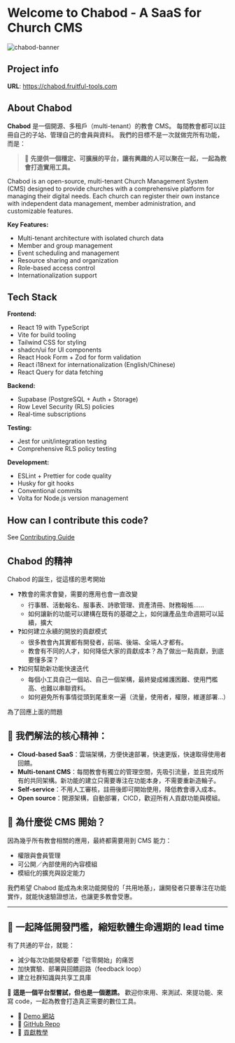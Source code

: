 # Welcome to Chabod - A SaaS for Church CMS

![chabod-banner](/public/static/images/twitter-card.png)

## Project info

**URL**: https://chabod.fruitful-tools.com

## About Chabod

**Chabod** 是一個開源、多租戶（multi-tenant）的教會 CMS。
每間教會都可以註冊自己的子站、管理自己的會員與資料。
我們的目標不是一次就做完所有功能，而是：

> 🌱 **先提供一個穩定、可擴展的平台，讓有興趣的人可以聚在一起，一起為教會打造實用工具。**

Chabod is an open-source, multi-tenant Church Management System (CMS) designed to provide churches with a comprehensive platform for managing their digital needs. Each church can register their own instance with independent data management, member administration, and customizable features.

**Key Features:**

- Multi-tenant architecture with isolated church data
- Member and group management
- Event scheduling and management
- Resource sharing and organization
- Role-based access control
- Internationalization support

## Tech Stack

**Frontend:**

- React 19 with TypeScript
- Vite for build tooling
- Tailwind CSS for styling
- shadcn/ui for UI components
- React Hook Form + Zod for form validation
- React i18next for internationalization (English/Chinese)
- React Query for data fetching

**Backend:**

- Supabase (PostgreSQL + Auth + Storage)
- Row Level Security (RLS) policies
- Real-time subscriptions

**Testing:**

- Jest for unit/integration testing
- Comprehensive RLS policy testing

**Development:**

- ESLint + Prettier for code quality
- Husky for git hooks
- Conventional commits
- Volta for Node.js version management

## How can I contribute this code?

See [Contributing Guide](https://github.com/schwannden/chabod/blob/main/.github/CONTRIBUTING.md)

## Chabod 的精神

Chabod 的誕生，從這樣的思考開始

- ❓教會的需求會變，需要的應用也會一直改變
  - 行事曆、活動報名、服事表、詩歌管理、資產清冊、財務報帳……
  - 如何讓新的功能可以建構在既有的基礎之上，如何讓產品生命週期可以延續，擴大
- ❓如何建立永續的開放的貢獻模式
  - 很多教會內其實都有開發者，前端、後端、全端人才都有。
  - 教會有不同的人才，如何降低大家的貢獻成本？為了做出一點貢獻，到底要懂多深？
- ❓如何幫助新功能快速迭代
  - 每個小工具自己一個站、自己一個架構，最終變成維護困難、使用門檻高、也難以串聯資料。
  - 如何避免所有事情從頭到尾重來一遍（流量，使用者，權限，維運部署...）

為了回應上面的問題

## 🔧 我們解法的核心精神：

- **Cloud-based SaaS**：雲端架構，方便快速部署，快速更版，快速取得使用者回饋。
- **Multi-tenant CMS**：每間教會有獨立的管理空間，先吸引流量，並且完成所有的共同架構。新功能的建立只需要專注在功能本身，不需要重新造輪子。
- **Self-service**：不用人工審核，註冊後即可開始使用，降低教會導入成本。
- **Open source**：開源架構，自動部署，CICD，歡迎所有人貢獻功能與模組。

## 🎯 為什麼從 CMS 開始？

因為幾乎所有教會相關的應用，最終都需要用到 CMS 能力：

- 權限與會員管理
- 可公開／內部使用的內容模組
- 模組化的擴充與設定能力

我們希望 Chabod 能成為未來功能開發的「共用地基」，讓開發者只要專注在功能實作，就能快速驗證想法，也讓更多教會受惠。

---

## 🔄 一起降低開發門檻，縮短軟體生命週期的 lead time

有了共通的平台，就能：

- 減少每次功能開發都要「從零開始」的痛苦
- 加快實驗、部署與回饋迴路（feedback loop）
- 建立社群知識與共享工具庫

🎯 **這是一個平台型嘗試，但也是一個邀請。**
歡迎你來用、來測試、來提功能、來寫 code，一起為教會打造真正需要的數位工具。

- 📎 [Demo 網站](https://chabod.fruitful-tools.com/)
- 📂 [GitHub Repo](https://github.com/schwannden/chabod)
- 🧰 [貢獻教學](https://github.com/schwannden/chabod/blob/main/.github/CONTRIBUTING.md)

